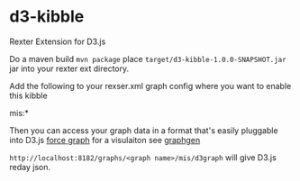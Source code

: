 d3-kibble
=========

Rexter Extension for D3.js

Do a maven build `mvn package` place `target/d3-kibble-1.0.0-SNAPSHOT.jar` jar into your rexter ext directory.

Add the following to your rexser.xml graph config where you want to enable this kibble

<extensions>
	<allows>
		<allow>mis:*</allow>
	</allows>
</extensions>

Then you can access your graph data in a format that's easily pluggable into D3.js [force graph](http://bl.ocks.org/mbostock/4062045) for a visulaiton see [graphgen](https://github.com/curtisallen/graphgen)

`http://localhost:8182/graphs/<graph name>/mis/d3graph` will give D3.js reday json.

